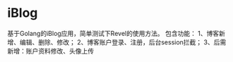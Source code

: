# iBlog
基于Golang的iBlog应用，简单测试下Revel的使用方法。
包含功能：
1、博客新增、编辑、删除、修改；
2、博客账户登录、注册，后台session拦截；
3、后需新增：账户资料修改、头像上传
